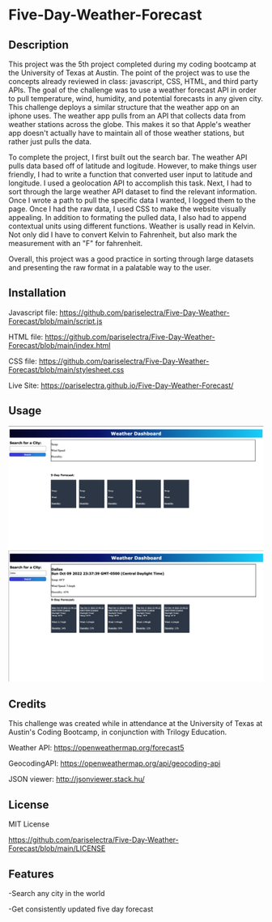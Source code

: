 # Five-Day-Weather-Forecast

## Description

This project was the 5th project completed during my coding bootcamp at the University of Texas at Austin. The point of the project was to use the concepts already reviewed in class: javascript, CSS, HTML, and third party APIs. The goal of the challenge was to use a weather forecast API in order to pull temperature, wind, humidity, and potential forecasts in any given city. This challenge deploys a similar structure that the weather app on an iphone uses. The weather app pulls from an API that collects data from weather stations across the globe. This makes it so that Apple's weather app doesn't actually have to maintain all of those weather stations, but rather just pulls the data.

To complete the project, I first built out the search bar. The weather API pulls data based off of latitude and logitude. However, to make things user friendly, I had to write a function that converted user input to latitude and longitude. I used a geolocation API to accomplish this task. Next, I had to sort through the large weather API dataset to find the relevant information. Once I wrote a path to pull the specific data I wanted, I logged them to the page. Once I had the raw data, I used CSS to make the website visually appealing. In addition to formating the pulled data, I also had to append contextual units using different functions. Weather is usally read in Kelvin. Not only did I have to convert Kelvin to Fahrenheit, but also mark the measurement with an "F" for fahrenheit.

Overall, this project was a good practice in sorting through large datasets and presenting the raw format in a palatable way to the user.

## Installation

Javascript file: https://github.com/pariselectra/Five-Day-Weather-Forecast/blob/main/script.js

HTML file: https://github.com/pariselectra/Five-Day-Weather-Forecast/blob/main/index.html

CSS file: https://github.com/pariselectra/Five-Day-Weather-Forecast/blob/main/stylesheet.css

Live Site: https://pariselectra.github.io/Five-Day-Weather-Forecast/


## Usage

![Before Search](./images/Screen%20Shot%202022-10-09%20at%2011.56.18%20PM.png)
![After Search](./images/Screen%20Shot%202022-10-09%20at%2011.56.34%20PM.png)

## Credits

This challenge was created while in attendance at the University of Texas at Austin's Coding Bootcamp, in conjunction with Trilogy Education.

Weather API: https://openweathermap.org/forecast5

GeocodingAPI: https://openweathermap.org/api/geocoding-api

JSON viewer: http://jsonviewer.stack.hu/


## License

MIT License

https://github.com/pariselectra/Five-Day-Weather-Forecast/blob/main/LICENSE


## Features

-Search any city in the world

-Get consistently updated five day forecast